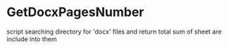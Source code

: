 # GetDocxPagesNumber
script searching directory for 'docx' files and return total sum of sheet are include into them
